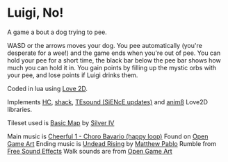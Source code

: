 # Luigi, No!

A game a bout a dog trying to pee.

WASD or the arrows moves your dog. You pee automatically (you're desperate for a wee!) and the game ends when you're out of pee.
You can hold your pee for a short time, the black bar below the pee bar shows how much you can hold it in.
You gain points by filling up the mystic orbs with your pee, and lose points if Luigi drinks them.

Coded in lua using [Love 2D](https://love2d.org/).

Implements [HC](https://github.com/vrld/HC), [shack](https://github.com/Ulydev/shack), [TEsound (SiENcE updates)](https://github.com/SiENcE/love2d_gametemplate/blob/master/lib/TEsound.lua) and [anim8](https://github.com/kikito/anim8) Love2D libraries.

Tileset used is [Basic Map](http://opengameart.org/content/basic-map-32x32-by-silver-iv) by [Silver IV](http://opengameart.org/users/silver-iv])

Main music is [Cheerful 1 - Choro Bavario (happy loop)](http://opengameart.org/content/cheerful-1-choro-bavario-happy-loop) Found on [Open Game Art](opengameart.org)
Ending music is [Undead Rising](http://opengameart.org/content/undead-rising) by [Matthew Pablo](http://www.matthewpablo.com/)
Rumble from [Free Sound Effects](https://www.freesoundeffects.com)
Walk sounds are from [Open Game Art](http://opengameart.org/content/different-steps-on-wood-stone-leaves-gravel-and-mud)
